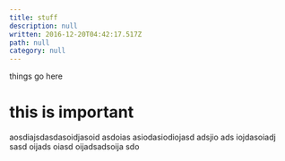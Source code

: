 ```yaml
---
title: stuff
description: null
written: 2016-12-20T04:42:17.517Z
path: null
category: null
---
```


things go here

# this is important

aosdiajsdasdasoidjasoid asdoias asiodasiodiojasd adsjio ads iojdasoiadj sasd oijads oiasd oijadsadsoija sdo